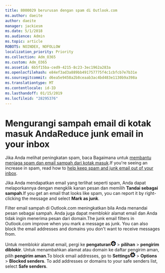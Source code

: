 ```yaml
---
title: 8000029 berurusan dengan spam di Outlook.com
ms.author: daeite
author: daeite
manager: jackiesm
ms.date: 5/1/2018
ms.audience: Admin
ms.topic: article
ROBOTS: NOINDEX, NOFOLLOW
localization_priority: Priority
ms.collection: Adm_O365
ms.custom: Adm_O365
ms.assetid: 6b5f15ba-ced9-4215-8c23-3ec1962a283a
ms.openlocfilehash: e84ef3ad3a889bb491757775f4c1cbfcb7e7b31e
ms.sourcegitcommit: d6ea5e9458a2b8ceaab3ac4bd483e1130b9a398a
ms.translationtype: MT
ms.contentlocale: id-ID
ms.lasthandoff: 01/15/2019
ms.locfileid: "28295376"
---
```

# <a name="reduce-junk-email-in-your-inbox"></a><span data-ttu-id="e4bcf-102">Mengurangi sampah email di kotak masuk Anda</span><span class="sxs-lookup"><span data-stu-id="e4bcf-102">Reduce junk email in your inbox</span></span>

<span data-ttu-id="e4bcf-103">Jika Anda melihat peningkatan spam, baca Bagaimana untuk [membantu menjaga spam dan email sampah dari kotak masuk](https://go.microsoft.com/fwlink/p/?linkid=873140).</span><span class="sxs-lookup"><span data-stu-id="e4bcf-103">If you're seeing an increase in spam, read how to [help keep spam and junk email out of your inbox](https://go.microsoft.com/fwlink/p/?linkid=873140).</span></span>
  
<span data-ttu-id="e4bcf-104">Jika Anda mendapatkan email yang terlihat seperti spam, Anda dapat melaporkannya dengan mengklik kanan pesan dan memilih **Tandai sebagai sampah**.</span><span class="sxs-lookup"><span data-stu-id="e4bcf-104">If you get an email that looks like spam, you can report it by right-clicking the message and select **Mark as junk**.</span></span> 
  
<span data-ttu-id="e4bcf-p101">Filter email sampah di Outlook.com meningkatkan bila Anda menandai pesan sebagai sampah. Anda juga dapat memblokir alamat email dan Anda tidak ingin menerima pesan dari domain.</span><span class="sxs-lookup"><span data-stu-id="e4bcf-p101">The junk email filters in Outlook.com improve when you mark a message as junk. You can also block the email addresses and domains you don't want to receive messages from.</span></span>
  
<span data-ttu-id="e4bcf-p102">Untuk memblokir alamat email, pergi ke **pengaturan**![pengaturan](media/f4b2e798-fff1-4a14-931f-5677a4543b58.png) \> **pilihan** \> **pengirim diblokir**. Untuk menambahkan alamat atau domain ke daftar pengirim aman, pilih **pengirim aman**.</span><span class="sxs-lookup"><span data-stu-id="e4bcf-p102">To block email addresses, go to **Settings**![Settings](media/f4b2e798-fff1-4a14-931f-5677a4543b58.png) \> **Options** \> **Blocked senders**. To add addresses or domains to your safe senders list, select **Safe senders**.</span></span> 
  

